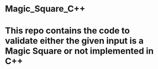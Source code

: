 # Magic_Square_C++
# This repo contains the code to validate either the given input is a Magic Square or not implemented in C++
